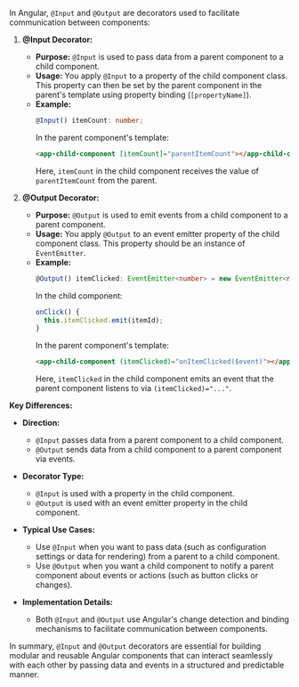 In Angular, `@Input` and `@Output` are decorators used to facilitate communication between components:

1. **@Input Decorator:**
   - **Purpose:** `@Input` is used to pass data from a parent component to a child component.
   - **Usage:** You apply `@Input` to a property of the child component class. This property can then be set by the parent component in the parent's template using property binding (`[propertyName]`).
   - **Example:**
     ```typescript
     @Input() itemCount: number;
     ```
     In the parent component's template:
     ```html
     <app-child-component [itemCount]="parentItemCount"></app-child-component>
     ```
     Here, `itemCount` in the child component receives the value of `parentItemCount` from the parent.

2. **@Output Decorator:**
   - **Purpose:** `@Output` is used to emit events from a child component to a parent component.
   - **Usage:** You apply `@Output` to an event emitter property of the child component class. This property should be an instance of `EventEmitter`.
   - **Example:**
     ```typescript
     @Output() itemClicked: EventEmitter<number> = new EventEmitter<number>();
     ```
     In the child component:
     ```typescript
     onClick() {
       this.itemClicked.emit(itemId);
     }
     ```
     In the parent component's template:
     ```html
     <app-child-component (itemClicked)="onItemClicked($event)"></app-child-component>
     ```
     Here, `itemClicked` in the child component emits an event that the parent component listens to via `(itemClicked)="..."`.

**Key Differences:**

- **Direction:** 
  - `@Input` passes data from a parent component to a child component.
  - `@Output` sends data from a child component to a parent component via events.

- **Decorator Type:**
  - `@Input` is used with a property in the child component.
  - `@Output` is used with an event emitter property in the child component.

- **Typical Use Cases:**
  - Use `@Input` when you want to pass data (such as configuration settings or data for rendering) from a parent to a child component.
  - Use `@Output` when you want a child component to notify a parent component about events or actions (such as button clicks or changes).

- **Implementation Details:**
  - Both `@Input` and `@Output` use Angular's change detection and binding mechanisms to facilitate communication between components.

In summary, `@Input` and `@Output` decorators are essential for building modular and reusable Angular components that can interact seamlessly with each other by passing data and events in a structured and predictable manner.

